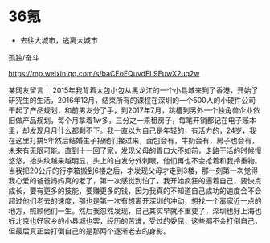 # 36氪 

- 去往大城市，逃离大城市

孤独/奋斗

https://mp.weixin.qq.com/s/baCEoFQuvdFL9EuwX2uq2w


某网友留言：
2015年我背着大包小包从黑龙江的一个小县城来到了香港，开始了研究生的生活，2016年12月，结束所有的课程在深圳的一个500人的小硬件公司干起了产品规划，和前男友分了手，到2017年7月，跳槽到另外一个独角兽企业依旧做产品规划，每个月拿着1w多，三分之一来租房子，每笔开销都记在电子账本里，却发现月月什么都剩不下。我一直以为自己是年轻的，有活力的，24岁，我在这里打拼5年然后结婚生子把他们接过来，面包会有，牛奶会有，房子也会有，未来有无限可能。直到十一回了家，发现父母的胃口大不如前，走路干活的时候慢悠悠，抬头纹越来越明显，头上的白发分外刺眼，他们再也不会抢着和我拎重物。当我把20公斤的行李箱搬到6楼之后，才发现父母才走到3楼，那一刻第一次觉得我心爱的爸爸妈妈真的老了，第一次感觉到怕了，我开始疯狂的逼着自己，要快点成长，要有更多的技能，要赚更多的钱，因为我真的不知道自己成功的速度会不会超过他们老去的速度，那也是第一次有想离开深圳的冲动，想找一个离家近一点的地方，照顾他们一生。然后我忽然发现，自己其实早就不重要了，深圳也好上海也好北京也好家乡的小县城也罢，经历的苦难，受过的委屈，这些都不会打倒自己，但最后真正会打倒自己的是那两个逐渐老去的身影。
